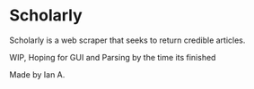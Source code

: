 # Scholarly
Scholarly is a web scraper that seeks to return credible articles.

WIP, Hoping for GUI and Parsing by the time its finished

Made by Ian A.

